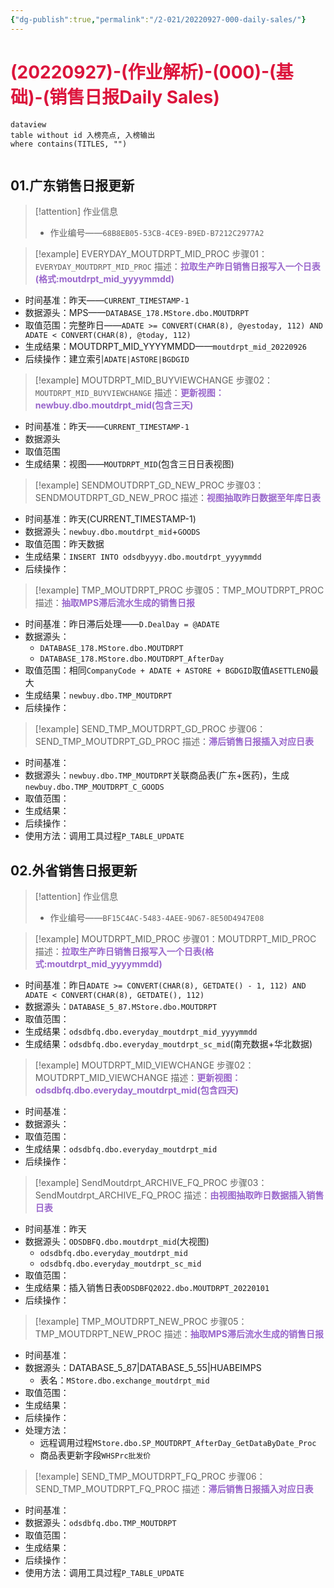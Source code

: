```yaml
---
{"dg-publish":true,"permalink":"/2-021/20220927-000-daily-sales/"}
---
```



# <font color=#DC143C>(20220927)-(作业解析)-(000)-(基础)-(销售日报Daily Sales)</font>

```
dataview
table without id 入榜亮点, 入榜输出
where contains(TITLES, "")
```

```toc
```

## 01.广东销售日报更新

>[!attention] 作业信息
>+ 作业编号——`68B8EB05-53CB-4CE9-B9ED-B7212C2977A2`

>[!example] EVERYDAY_MOUTDRPT_MID_PROC
>步骤01：`EVERYDAY_MOUTDRPT_MID_PROC`
>描述：<strong><font color=#9966CC>拉取生产昨日销售日报写入一个日表(格式:moutdrpt_mid_yyyymmdd)</font></strong>

+ 时间基准：昨天——`CURRENT_TIMESTAMP-1`
+ 数据源头：MPS——`DATABASE_178.MStore.dbo.MOUTDRPT`
+ 取值范围：完整昨日——`ADATE >= CONVERT(CHAR(8), @yestoday, 112) AND ADATE < CONVERT(CHAR(8), @today, 112)`
+ 生成结果：MOUTDRPT_MID_YYYYMMDD——`moutdrpt_mid_20220926`
+ 后续操作：建立索引`ADATE|ASTORE|BGDGID`

>[!example] MOUTDRPT_MID_BUYVIEWCHANGE
>步骤02：`MOUTDRPT_MID_BUYVIEWCHANGE`
>描述：<strong><font color=#9966CC>更新视图：newbuy.dbo.moutdrpt_mid(包含三天)</font></strong>

+ 时间基准：昨天——`CURRENT_TIMESTAMP-1`
+ 数据源头
+ 取值范围
+ 生成结果：视图——`MOUTDRPT_MID`(包含三日日表视图)

>[!example] SENDMOUTDRPT_GD_NEW_PROC
>步骤03：SENDMOUTDRPT_GD_NEW_PROC
>描述：<strong><font color=#9966CC>视图抽取昨日数据至年库日表</font></strong>

+ 时间基准：昨天(CURRENT_TIMESTAMP-1)
+ 数据源头：`newbuy.dbo.moutdrpt_mid`+`GOODS`
+ 取值范围：昨天数据
+ 生成结果：`INSERT INTO odsdbyyyy.dbo.moutdrpt_yyyymmdd`
+ 后续操作：

>[!example] TMP_MOUTDRPT_PROC
>步骤05：TMP_MOUTDRPT_PROC
>描述：<strong><font color=#9966CC>抽取MPS滞后流水生成的销售日报</font></strong>

+ 时间基准：昨日滞后处理——`D.DealDay = @ADATE`
+ 数据源头：
    + `DATABASE_178.MStore.dbo.MOUTDRPT`
    + `DATABASE_178.MStore.dbo.MOUTDRPT_AfterDay`
+ 取值范围：相同`CompanyCode + ADATE + ASTORE + BGDGID`取值`ASETTLENO`最大
+ 生成结果：`newbuy.dbo.TMP_MOUTDRPT`
+ 后续操作：

>[!example] SEND_TMP_MOUTDRPT_GD_PROC
>步骤06：SEND_TMP_MOUTDRPT_GD_PROC
>描述：<strong><font color=#9966CC>滞后销售日报插入对应日表</font></strong>

+ 时间基准：
+ 数据源头：`newbuy.dbo.TMP_MOUTDRPT`关联商品表(广东+医药)，生成`newbuy.dbo.TMP_MOUTDRPT_C_GOODS`
+ 取值范围：
+ 生成结果：
+ 后续操作：
+ 使用方法：调用工具过程`P_TABLE_UPDATE`

## 02.外省销售日报更新

>[!attention] 作业信息
>+ 作业编号——`BF15C4AC-5483-4AEE-9D67-8E50D4947E08`

>[!example] MOUTDRPT_MID_PROC
>步骤01：MOUTDRPT_MID_PROC
>描述：<strong><font color=#9966CC>拉取生产昨日销售日报写入一个日表(格式:moutdrpt_mid_yyyymmdd)</font></strong>

+ 时间基准：昨日`ADATE >= CONVERT(CHAR(8), GETDATE() - 1, 112) AND ADATE < CONVERT(CHAR(8), GETDATE(), 112)`
+ 数据源头：`DATABASE_5_87.MStore.dbo.MOUTDRPT`
+ 取值范围：
+ 生成结果：`odsdbfq.dbo.everyday_moutdrpt_mid_yyyymmdd`
+ 生成结果：`odsdbfq.dbo.everyday_moutdrpt_sc_mid`(南充数据+华北数据)

>[!example] MOUTDRPT_MID_VIEWCHANGE
>步骤02：MOUTDRPT_MID_VIEWCHANGE
>描述：<strong><font color=#9966CC>更新视图：odsdbfq.dbo.everyday_moutdrpt_mid(包含四天)</font></strong>

+ 时间基准：
+ 数据源头：
+ 取值范围：
+ 生成结果：`odsdbfq.dbo.everyday_moutdrpt_mid`
+ 后续操作：

>[!example] SendMoutdrpt_ARCHIVE_FQ_PROC
>步骤03：SendMoutdrpt_ARCHIVE_FQ_PROC
>描述：<strong><font color=#9966CC>由视图抽取昨日数据插入销售日表</font></strong>

+ 时间基准：昨天
+ 数据源头：`ODSDBFQ.dbo.moutdrpt_mid`(大视图)
    + `odsdbfq.dbo.everyday_moutdrpt_mid`
    + `odsdbfq.dbo.everyday_moutdrpt_sc_mid`
+ 取值范围：
+ 生成结果：插入销售日表`ODSDBFQ2022.dbo.MOUTDRPT_20220101`
+ 后续操作：

>[!example] TMP_MOUTDRPT_NEW_PROC
>步骤05：TMP_MOUTDRPT_NEW_PROC
>描述：<strong><font color=#9966CC>抽取MPS滞后流水生成的销售日报</font></strong>

+ 时间基准：
+ 数据源头：DATABASE_5_87|DATABASE_5_55|HUABEIMPS
    + 表名：`MStore.dbo.exchange_moutdrpt_mid`
+ 取值范围：
+ 生成结果：
+ 后续操作：
+ 处理方法：
    + 远程调用过程`MStore.dbo.SP_MOUTDRPT_AfterDay_GetDataByDate_Proc`
    + 商品表更新字段`WHSPrc批发价`

>[!example] SEND_TMP_MOUTDRPT_FQ_PROC
>步骤06：SEND_TMP_MOUTDRPT_FQ_PROC
>描述：<strong><font color=#9966CC>滞后销售日报插入对应日表</font></strong>

+ 时间基准：
+ 数据源头：`odsdbfq.dbo.TMP_MOUTDRPT`
+ 取值范围：
+ 生成结果：
+ 后续操作：
+ 使用方法：调用工具过程`P_TABLE_UPDATE`
